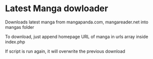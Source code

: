 Latest Manga dowloader
===========

Downloads latest manga from mangapanda.com, mangareader.net into mangas folder

To download, just append homepage URL of manga in urls array inside index.php

If script is run again, it will overwrite the previous download